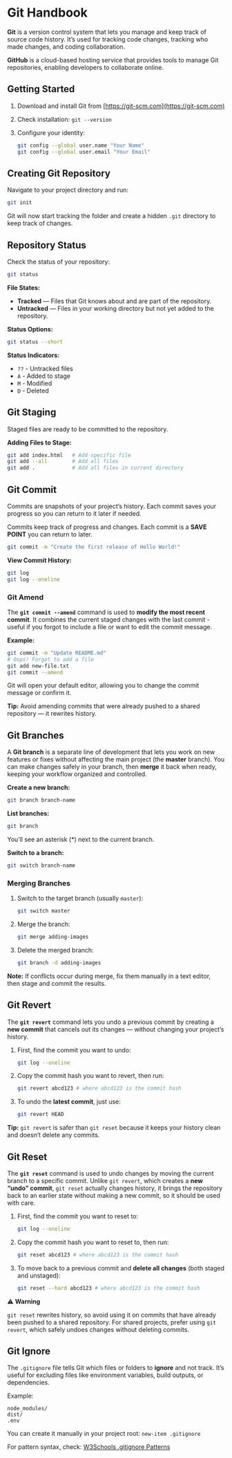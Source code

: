# Git Handbook

**Git** is a version control system that lets you manage and keep track of source code history. It’s used for tracking code changes, tracking who made changes, and coding collaboration.

**GitHub** is a cloud-based hosting service that provides tools to manage Git repositories, enabling developers to collaborate online.

## Getting Started

1. Download and install Git from [https://git-scm.com](https://git-scm.com)
2. Check installation: `git --version`
3. Configure your identity:

   ```bash
   git config --global user.name "Your Name"
   git config --global user.email "Your Email"
   ```

## Creating Git Repository

Navigate to your project directory and run:

```bash
git init
```

Git will now start tracking the folder and create a hidden `.git` directory to keep track of changes.

## Repository Status

Check the status of your repository:

```bash
git status
```

**File States:**

- **Tracked** — Files that Git knows about and are part of the repository.
- **Untracked** — Files in your working directory but not yet added to the repository.

**Status Options:**

```bash
git status --short
```

**Status Indicators:**

- `??` - Untracked files
- `A` - Added to stage
- `M` - Modified
- `D` - Deleted

## Git Staging

Staged files are ready to be committed to the repository.

**Adding Files to Stage:**

```bash
git add index.html   # Add specific file
git add --all        # Add all files
git add .            # Add all files in current directory
```

## Git Commit

Commits are snapshots of your project’s history. Each commit saves your progress so you can return to it later if needed.

Commits keep track of progress and changes.
Each commit is a **SAVE POINT** you can return to later.

```bash
git commit -m "Create the first release of Hello World!"
```

**View Commit History:**

```bash
git log
git log --oneline
```

### Git Amend

The **`git commit --amend`** command is used to **modify the most recent commit**.
It combines the current staged changes with the last commit - useful if you forgot to include a file or want to edit the commit message.

**Example:**

```bash
git commit -m "Update README.md"
# Oops! Forgot to add a file
git add new-file.txt
git commit --amend
```

Git will open your default editor, allowing you to change the commit message or confirm it.

**Tip:**
Avoid amending commits that were already pushed to a shared repository — it rewrites history.

## Git Branches

A **Git branch** is a separate line of development that lets you work on new features or fixes without affecting the main project (the **master** branch). You can make changes safely in your branch, then **merge** it back when ready, keeping your workflow organized and controlled.

**Create a new branch:**

```bash
git branch branch-name
```

**List branches:**

```bash
git branch
```

You’ll see an asterisk (\*) next to the current branch.

**Switch to a branch:**

```bash
git switch branch-name
```

### Merging Branches

1. Switch to the target branch (usually `master`):

   ```bash
   git switch master
   ```

2. Merge the branch:

   ```bash
   git merge adding-images
   ```

3. Delete the merged branch:

   ```bash
   git branch -d adding-images
   ```

**Note:** If conflicts occur during merge, fix them manually in a text editor, then stage and commit the results.

## Git Revert

The **`git revert`** command lets you undo a previous commit by creating a **new commit** that cancels out its changes — without changing your project’s history.

1. First, find the commit you want to undo:

   ```bash
   git log --oneline
   ```

2. Copy the commit hash you want to revert, then run:

   ```bash
   git revert abcd123 # where abcd123 is the commit hash
   ```

3. To undo the **latest commit**, just use:

   ```bash
   git revert HEAD
   ```

**Tip:** `git revert` is safer than `git reset` because it keeps your history clean and doesn’t delete any commits.

## Git Reset

The **`git reset`** command is used to undo changes by moving the current branch to a specific commit. Unlike `git revert`, which creates a **new “undo” commit**, `git reset` actually changes history, it brings the repository back to an earlier state without making a new commit, so it should be used with care.

1. First, find the commit you want to reset to:

   ```bash
   git log --oneline
   ```

2. Copy the commit hash you want to reset to, then run:

   ```bash
   git reset abcd123 # where abcd123 is the commit hash
   ```

3. To move back to a previous commit and **delete all changes** (both staged and unstaged):

   ```bash
   git reset --hard abcd123 # where abcd123 is the commit hash
   ```

⚠️ **Warning**

`git reset` rewrites history, so avoid using it on commits that have already been pushed to a shared repository. For shared projects, prefer using `git revert`, which safely undoes changes without deleting commits.

## Git Ignore

The `.gitignore` file tells Git which files or folders to **ignore** and not track. It’s useful for excluding files like environment variables, build outputs, or dependencies.

Example:

```
node_modules/
dist/
.env
```

You can create it manually in your project root: `new-item .gitignore`

For pattern syntax, check: [W3Schools .gitignore Patterns](https://www.w3schools.com/git/git_ignore.asp)
